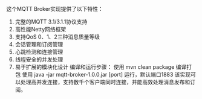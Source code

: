 这个MQTT Broker实现提供了以下特性：
1. 完整的MQTT 3.1/3.1.1协议支持
2. 高性能Netty网络框架
3. 支持QoS 0、1、2三种消息质量等级
4. 会话管理和订阅管理
5. 心跳检测和连接管理
6. 线程安全的并发处理
7. 易于扩展的模块化设计
编译和运行步骤：
使用 mvn clean package 编译打包
使用 java -jar mqtt-broker-1.0.0.jar [port] 运行，默认端口1883
该实现可以处理高并发连接，支持数千个客户端同时连接，并能高效处理消息发布和订阅。